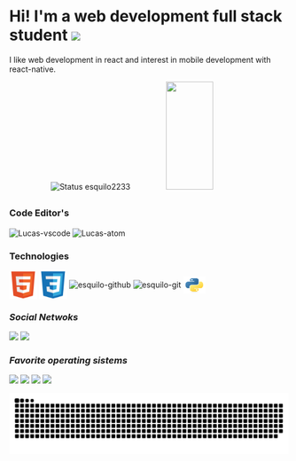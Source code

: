 <h1 align="left">Hi! I'm a web development full stack student <img src="https://raw.githubusercontent.com/kaueMarques/kaueMarques/master/hi.gif" height="30px"></h1>
<p>I like web development in react and interest in mobile development with react-native.</p>

<div align="center">  
  <img width="49%" height="195px" src="https://github-readme-stats.vercel.app/api?username=esquilo2233&show_icons=true&count_private=true&hide_border=true&theme=tokyonight&bg_color=0d1117&hide_rank=true" alt="Status esquilo2233" /> 
  <img width="41%" height="195px" src="https://github-readme-stats.vercel.app/api/top-langs/?username=esquilo2233&layout=compact&hide_border=true&theme=tokyonight&bg_color=0d1117" />
</div>

##

<h3>Code Editor's</h3>

<div style="display: inline_block">
  <img align="center" alt="Lucas-vscode" height="50" src="https://cdn.jsdelivr.net/gh/devicons/devicon/icons/vscode/vscode-original.svg" />
  <img align="center" alt="Lucas-atom" height="50" src="https://cdn.jsdelivr.net/gh/devicons/devicon/icons/atom/atom-original.svg" />
</div>

<h3>Technologies</h3>
 
<div style="display: inline_block">
  <!--<img align="center" alt="Henry-Js" height="30" width="40" src="https://raw.githubusercontent.com/devicons/devicon/master/icons/javascript/javascript-plain.svg">-->
  <img align="center" alt="esquilo-HTML" height="50" src="https://raw.githubusercontent.com/devicons/devicon/master/icons/html5/html5-original.svg">
  <img align="center" alt="esquilo-CSS" height="50" src="https://raw.githubusercontent.com/devicons/devicon/master/icons/css3/css3-original.svg">
    <img align="center" alt="esquilo-github" height="50" src="https://cdn.jsdelivr.net/gh/devicons/devicon/icons/github/github-original.svg" />
    <img align="center" alt="esquilo-git" height="50" src="https://cdn.jsdelivr.net/gh/devicons/devicon/icons/git/git-original.svg" />
  <img align="center" alt="esquilo-Python" height="30" width="40" src="https://raw.githubusercontent.com/devicons/devicon/master/icons/python/python-original.svg">
</div>
 
<div> 
  <a><h3><i>Social Netwoks</i></h3></a>
  <p><a href="https://www.instagram.com/esquilo2233/" target="_blank"><img src="https://img.shields.io/badge/-Instagram-%23E4405F?style=for-the-badge&logo=instagram&logoColor=white" target="_blank"></a>
 	<a href="https://www.twitch.tv/esquilo2233" target="_blank"><img src="https://img.shields.io/badge/Twitch-9146FF?style=for-the-badge&logo=twitch&logoColor=white" target="_blank"></a>
  <!--<a href="" target="_blank"><img src="https://img.shields.io/badge/-LinkedIn-%230077B5?style=for-the-badge&logo=linkedin&logoColor=white" target="_blank"></a>
  <a href="https://github.com/ludvikcruz" target="_blank"><img src="https://img.shields.io/badge/GitHub-100000?style=for-the-badge&logo=github&logoColor=white" target="_blank"></a></p>-->
  
  <a><h3><i>Favorite operating sistems</i></h3></a>
  <a href="https://linuxmint.com/" target="_blank"><img src="https://img.shields.io/badge/Linux_Mint-87CF3E?style=for-the-badge&logo=linux-mint&logoColor=white" target="_blank"></a>
  <a href="https://ubuntu.com/" target="_blank"><img src="https://img.shields.io/badge/Ubuntu-E95420?style=for-the-badge&logo=ubuntu&logoColor=white" target="_blank"></a>
  <a href="https://www.kali.org/" target="_blank"><img src="https://img.shields.io/badge/Kali_Linux-557C94?style=for-the-badge&logo=kali-linux&logoColor=white" target="_blank"></a>
  <a href="[https://www.kali.org/](https://zorin.com/os/)" target="_blank"><img src="https://img.shields.io/badge/Zorin%20OS-0CC1F3?style=for-the-badge&logo=zorin&logoColor=white" target="_blank"></a>
</div>

<!--
<h3>Profile Views</h3>

![](https://komarev.com/ghpvc/?username=henriqueolivgp&style=plastic)
-->

<picture>
  <source media="(prefers-color-scheme: dark)" srcset="https://github.com/ludvikcruz/ludvikcruz/blob/output/github-contribution-grid-snake-dark.svg">
  <source media="(prefers-color-scheme: light)" srcset="https://github.com/ludvikcruz/ludvikcruz/blob/output/github-contribution-grid-snake.svg">
  <img alt="git hub Snack" src="https://github.com/ludvikcruz/ludvikcruz/blob/output/github-contribution-grid-snake.svg">
</picture>
